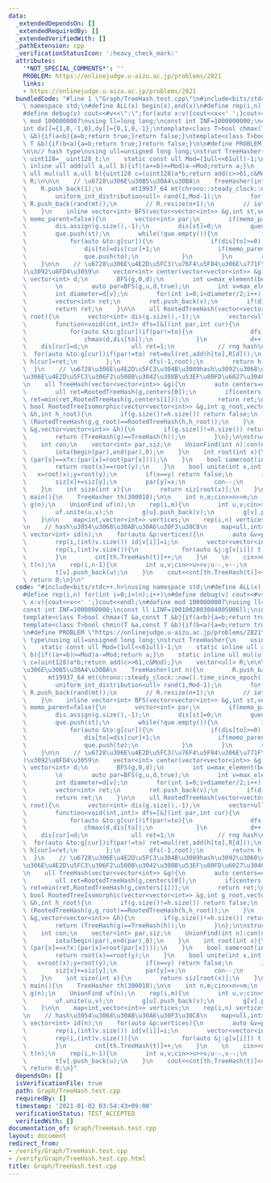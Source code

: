 ```yaml
---
data:
  _extendedDependsOn: []
  _extendedRequiredBy: []
  _extendedVerifiedWith: []
  _pathExtension: cpp
  _verificationStatusIcon: ':heavy_check_mark:'
  attributes:
    '*NOT_SPECIAL_COMMENTS*': ''
    PROBLEM: https://onlinejudge.u-aizu.ac.jp/problems/2821
    links:
    - https://onlinejudge.u-aizu.ac.jp/problems/2821
  bundledCode: "#line 1 \"Graph/TreeHash.test.cpp\"\n#include<bits/stdc++.h>\nusing\
    \ namespace std;\n#define ALL(x) begin(x),end(x)\n#define rep(i,n) for(int i=0;i<(n);i++)\n\
    #define debug(v) cout<<#v<<\":\";for(auto x:v){cout<<x<<' ';}cout<<endl;\n#define\
    \ mod 1000000007\nusing ll=long long;\nconst int INF=1000000000;\nconst ll LINF=1001002003004005006ll;\n\
    int dx[]={1,0,-1,0},dy[]={0,1,0,-1};\ntemplate<class T>bool chmax(T &a,const T\
    \ &b){if(a<b){a=b;return true;}return false;}\ntemplate<class T>bool chmin(T &a,const\
    \ T &b){if(b<a){a=b;return true;}return false;}\n\n#define PROBLEM \"https://onlinejudge.u-aizu.ac.jp/problems/2821\"\
    \n\n// hash type\nusing ull=unsigned long long;\nstruct TreeHasher{\n    using\
    \ uint128=__uint128_t;\n    static const ull Mod=(1ull<<61ull)-1;\n    static\
    \ inline ull add(ull a,ull b){if((a+=b)>=Mod)a-=Mod;return a;}\n    static inline\
    \ ull mul(ull a,ull b){uint128 c=(uint128)a*b;return add(c>>61,c&Mod);}\n    vector<ull>\
    \ R;\n\n\n    // \u6728\u306E\u30B5\u30A4\u30BA\n    TreeHasher(int n){\n    \
    \    R.push_back(1);\n        mt19937_64 mt(chrono::steady_clock::now().time_since_epoch().count());\n\
    \        uniform_int_distribution<ull> rand(1,Mod-1);\n        for(int i=1;i<=n;i++)\
    \ R.push_back(rand(mt));\n        // R.resize(n+1);\n        // iota(ALL(R),1);\n\
    \    }\n    inline vector<int> BFS(vector<vector<int>> &g,int st,vector<int> &dis,bool\
    \ memo_parent=false){\n        vector<int> par;\n        if(memo_parent) par.assign(g.size(),-1);\n\
    \        dis.assign(g.size(),-1);\n        dis[st]=0;\n        queue<int> que;\n\
    \        que.push(st);\n        while(!que.empty()){\n            int cur=que.front();que.pop();\n\
    \            for(auto &to:g[cur]){\n                if(dis[to]>=0) continue;\n\
    \                dis[to]=dis[cur]+1;\n                if(memo_parent) par[to]=cur;\n\
    \                que.push(to);\n            }\n        }\n        return par;\n\
    \    }\n\n    // \u6728\u306E\u4E2D\u5FC3(\u76F4\u5F84\u306E\u771F\u3093\u4E2D\
    )\u3092\u8FD4\u3059\n    vector<int> center(vector<vector<int>> &g){\n       \
    \ vector<int> d;\n        BFS(g,0,d);\n        int u=max_element(begin(d),end(d))-begin(d);\n\
    \        \n        auto par=BFS(g,u,d,true);\n        int v=max_element(begin(d),end(d))-begin(d);\n\
    \        int diameter=d[v];\n        for(int i=0;i<diameter/2;i++) v=par[v];\n\
    \        vector<int> ret;\n        ret.push_back(v);\n        if(diameter%2) ret.push_back(par[v]);\n\
    \        return ret;\n    }\n\n    ull RootedTreeHash(vector<vector<int>> &g,int\
    \ root){\n        vector<int> dis(g.size(),-1);\n        vector<ull> h(g.size());\n\
    \        function<void(int,int)> dfs=[&](int par,int cur){\n            int d=-1;\n\
    \            for(auto &to:g[cur])if(par!=to){\n                dfs(cur,to);\n\
    \                chmax(d,dis[to]);\n            }\n            d++;\n        \
    \    dis[cur]=d;\n            ull ret=1;\n            // rng hash\n          \
    \  for(auto &to:g[cur])if(par!=to) ret=mul(ret,add(h[to],R[d]));\n           \
    \ h[cur]=ret;\n        };\n        dfs(-1,root);\n        return h[root];\n  \
    \  }\n    // \u6728\u306E\u4E2D\u5FC3\u304B\u3089hash\u3092\u3068\u308B\uFF0E\u6728\
    \u306E\u4E2D\u5FC3\u306F2\u500B\u3042\u308B\u53EF\u80FD\u6027\u304C\u3042\u308B\
    \n    ull TreeHash(vector<vector<int>> &g){\n        auto centers=center(g);\n\
    \        ull ret=RootedTreeHash(g,centers[0]);\n        if(centers.size()==2)\
    \ ret=min(ret,RootedTreeHash(g,centers[1]));\n        return ret;\n    }\n   \
    \ bool RootedTreeIsomorphic(vector<vector<int>> &g,int g_root,vector<vector<int>>\
    \ &h,int h_root){\n        if(g.size()!=h.size()) return false;\n        return\
    \ (RootedTreeHash(g,g_root)==RootedTreeHash(h,h_root));\n    }\n    bool TreeIsomorphic(vector<vector<int>>\
    \ &g,vector<vector<int>> &h){\n        if(g.size()!=h.size()) return false;\n\
    \        return (TreeHash(g)==TreeHash(h));\n        }\n};\n\nstruct UnionFind{\n\
    \    int con;\n    vector<int> par,siz;\n    UnionFind(int n):con(n),par(n),siz(n,1){\n\
    \        iota(begin(par),end(par),0);\n    }\n    int root(int x){\n        return\
    \ (par[x]==x?x:(par[x]=root(par[x])));\n    }\n    bool sameroot(int x,int y){\n\
    \        return root(x)==root(y);\n    }\n    bool unite(int x,int y){\n     \
    \   x=root(x);y=root(y);\n        if(x==y) return false;\n        if(siz[x]<siz[y])swap(x,y);\n\
    \        siz[x]+=siz[y];\n        par[y]=x;\n        con--;\n        return true;\n\
    \    }\n    int size(int x){\n        return siz[root(x)];\n    }\n};\n\nsigned\
    \ main(){\n    TreeHasher th(300010);\n\n    int n,m;cin>>n>>m;\n    vector<vector<int>>\
    \ g(n);\n    UnionFind uf(n);\n    rep(i,m){\n        int u,v;cin>>u>>v;u--,v--;\n\
    \        uf.unite(u,v);\n        g[u].push_back(v);\n        g[v].push_back(u);\n\
    \    }\n\n    map<int,vector<int>> vertices;\n    rep(i,n) vertices[uf.root(i)].push_back(i);\n\
    \n    // hash\u3054\u3068\u30AB\u30A6\u30F3\u30C8\n    map<ull,int> cnt;\n   \
    \ vector<int> id(n);\n    for(auto &p:vertices){\n        auto &v=p.second;\n\
    \        rep(i,(int)v.size()) id[v[i]]=i;\n        vector<vector<int>> t(v.size());\n\
    \        rep(i,(int)v.size()){\n            for(auto &j:g[v[i]]) t[i].push_back(id[j]);\n\
    \        }\n        cnt[th.TreeHash(t)]++;\n    }\n    \n    cin>>n;\n    vector<vector<int>>\
    \ t(n);\n    rep(i,n-1){\n        int u,v;cin>>u>>v;u--,v--;\n        t[u].push_back(v);\n\
    \        t[v].push_back(u);\n    }\n    cout<<cnt[th.TreeHash(t)]<<endl;\n   \
    \ return 0;\n}\n"
  code: "#include<bits/stdc++.h>\nusing namespace std;\n#define ALL(x) begin(x),end(x)\n\
    #define rep(i,n) for(int i=0;i<(n);i++)\n#define debug(v) cout<<#v<<\":\";for(auto\
    \ x:v){cout<<x<<' ';}cout<<endl;\n#define mod 1000000007\nusing ll=long long;\n\
    const int INF=1000000000;\nconst ll LINF=1001002003004005006ll;\nint dx[]={1,0,-1,0},dy[]={0,1,0,-1};\n\
    template<class T>bool chmax(T &a,const T &b){if(a<b){a=b;return true;}return false;}\n\
    template<class T>bool chmin(T &a,const T &b){if(b<a){a=b;return true;}return false;}\n\
    \n#define PROBLEM \"https://onlinejudge.u-aizu.ac.jp/problems/2821\"\n\n// hash\
    \ type\nusing ull=unsigned long long;\nstruct TreeHasher{\n    using uint128=__uint128_t;\n\
    \    static const ull Mod=(1ull<<61ull)-1;\n    static inline ull add(ull a,ull\
    \ b){if((a+=b)>=Mod)a-=Mod;return a;}\n    static inline ull mul(ull a,ull b){uint128\
    \ c=(uint128)a*b;return add(c>>61,c&Mod);}\n    vector<ull> R;\n\n\n    // \u6728\
    \u306E\u30B5\u30A4\u30BA\n    TreeHasher(int n){\n        R.push_back(1);\n  \
    \      mt19937_64 mt(chrono::steady_clock::now().time_since_epoch().count());\n\
    \        uniform_int_distribution<ull> rand(1,Mod-1);\n        for(int i=1;i<=n;i++)\
    \ R.push_back(rand(mt));\n        // R.resize(n+1);\n        // iota(ALL(R),1);\n\
    \    }\n    inline vector<int> BFS(vector<vector<int>> &g,int st,vector<int> &dis,bool\
    \ memo_parent=false){\n        vector<int> par;\n        if(memo_parent) par.assign(g.size(),-1);\n\
    \        dis.assign(g.size(),-1);\n        dis[st]=0;\n        queue<int> que;\n\
    \        que.push(st);\n        while(!que.empty()){\n            int cur=que.front();que.pop();\n\
    \            for(auto &to:g[cur]){\n                if(dis[to]>=0) continue;\n\
    \                dis[to]=dis[cur]+1;\n                if(memo_parent) par[to]=cur;\n\
    \                que.push(to);\n            }\n        }\n        return par;\n\
    \    }\n\n    // \u6728\u306E\u4E2D\u5FC3(\u76F4\u5F84\u306E\u771F\u3093\u4E2D\
    )\u3092\u8FD4\u3059\n    vector<int> center(vector<vector<int>> &g){\n       \
    \ vector<int> d;\n        BFS(g,0,d);\n        int u=max_element(begin(d),end(d))-begin(d);\n\
    \        \n        auto par=BFS(g,u,d,true);\n        int v=max_element(begin(d),end(d))-begin(d);\n\
    \        int diameter=d[v];\n        for(int i=0;i<diameter/2;i++) v=par[v];\n\
    \        vector<int> ret;\n        ret.push_back(v);\n        if(diameter%2) ret.push_back(par[v]);\n\
    \        return ret;\n    }\n\n    ull RootedTreeHash(vector<vector<int>> &g,int\
    \ root){\n        vector<int> dis(g.size(),-1);\n        vector<ull> h(g.size());\n\
    \        function<void(int,int)> dfs=[&](int par,int cur){\n            int d=-1;\n\
    \            for(auto &to:g[cur])if(par!=to){\n                dfs(cur,to);\n\
    \                chmax(d,dis[to]);\n            }\n            d++;\n        \
    \    dis[cur]=d;\n            ull ret=1;\n            // rng hash\n          \
    \  for(auto &to:g[cur])if(par!=to) ret=mul(ret,add(h[to],R[d]));\n           \
    \ h[cur]=ret;\n        };\n        dfs(-1,root);\n        return h[root];\n  \
    \  }\n    // \u6728\u306E\u4E2D\u5FC3\u304B\u3089hash\u3092\u3068\u308B\uFF0E\u6728\
    \u306E\u4E2D\u5FC3\u306F2\u500B\u3042\u308B\u53EF\u80FD\u6027\u304C\u3042\u308B\
    \n    ull TreeHash(vector<vector<int>> &g){\n        auto centers=center(g);\n\
    \        ull ret=RootedTreeHash(g,centers[0]);\n        if(centers.size()==2)\
    \ ret=min(ret,RootedTreeHash(g,centers[1]));\n        return ret;\n    }\n   \
    \ bool RootedTreeIsomorphic(vector<vector<int>> &g,int g_root,vector<vector<int>>\
    \ &h,int h_root){\n        if(g.size()!=h.size()) return false;\n        return\
    \ (RootedTreeHash(g,g_root)==RootedTreeHash(h,h_root));\n    }\n    bool TreeIsomorphic(vector<vector<int>>\
    \ &g,vector<vector<int>> &h){\n        if(g.size()!=h.size()) return false;\n\
    \        return (TreeHash(g)==TreeHash(h));\n        }\n};\n\nstruct UnionFind{\n\
    \    int con;\n    vector<int> par,siz;\n    UnionFind(int n):con(n),par(n),siz(n,1){\n\
    \        iota(begin(par),end(par),0);\n    }\n    int root(int x){\n        return\
    \ (par[x]==x?x:(par[x]=root(par[x])));\n    }\n    bool sameroot(int x,int y){\n\
    \        return root(x)==root(y);\n    }\n    bool unite(int x,int y){\n     \
    \   x=root(x);y=root(y);\n        if(x==y) return false;\n        if(siz[x]<siz[y])swap(x,y);\n\
    \        siz[x]+=siz[y];\n        par[y]=x;\n        con--;\n        return true;\n\
    \    }\n    int size(int x){\n        return siz[root(x)];\n    }\n};\n\nsigned\
    \ main(){\n    TreeHasher th(300010);\n\n    int n,m;cin>>n>>m;\n    vector<vector<int>>\
    \ g(n);\n    UnionFind uf(n);\n    rep(i,m){\n        int u,v;cin>>u>>v;u--,v--;\n\
    \        uf.unite(u,v);\n        g[u].push_back(v);\n        g[v].push_back(u);\n\
    \    }\n\n    map<int,vector<int>> vertices;\n    rep(i,n) vertices[uf.root(i)].push_back(i);\n\
    \n    // hash\u3054\u3068\u30AB\u30A6\u30F3\u30C8\n    map<ull,int> cnt;\n   \
    \ vector<int> id(n);\n    for(auto &p:vertices){\n        auto &v=p.second;\n\
    \        rep(i,(int)v.size()) id[v[i]]=i;\n        vector<vector<int>> t(v.size());\n\
    \        rep(i,(int)v.size()){\n            for(auto &j:g[v[i]]) t[i].push_back(id[j]);\n\
    \        }\n        cnt[th.TreeHash(t)]++;\n    }\n    \n    cin>>n;\n    vector<vector<int>>\
    \ t(n);\n    rep(i,n-1){\n        int u,v;cin>>u>>v;u--,v--;\n        t[u].push_back(v);\n\
    \        t[v].push_back(u);\n    }\n    cout<<cnt[th.TreeHash(t)]<<endl;\n   \
    \ return 0;\n}"
  dependsOn: []
  isVerificationFile: true
  path: Graph/TreeHash.test.cpp
  requiredBy: []
  timestamp: '2021-01-02 03:54:43+09:00'
  verificationStatus: TEST_ACCEPTED
  verifiedWith: []
documentation_of: Graph/TreeHash.test.cpp
layout: document
redirect_from:
- /verify/Graph/TreeHash.test.cpp
- /verify/Graph/TreeHash.test.cpp.html
title: Graph/TreeHash.test.cpp
---
```

